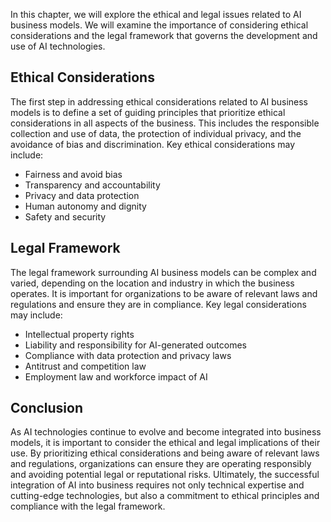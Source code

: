
In this chapter, we will explore the ethical and legal issues related to AI business models. We will examine the importance of considering ethical considerations and the legal framework that governs the development and use of AI technologies.

Ethical Considerations
----------------------

The first step in addressing ethical considerations related to AI business models is to define a set of guiding principles that prioritize ethical considerations in all aspects of the business. This includes the responsible collection and use of data, the protection of individual privacy, and the avoidance of bias and discrimination. Key ethical considerations may include:

* Fairness and avoid bias
* Transparency and accountability
* Privacy and data protection
* Human autonomy and dignity
* Safety and security

Legal Framework
---------------

The legal framework surrounding AI business models can be complex and varied, depending on the location and industry in which the business operates. It is important for organizations to be aware of relevant laws and regulations and ensure they are in compliance. Key legal considerations may include:

* Intellectual property rights
* Liability and responsibility for AI-generated outcomes
* Compliance with data protection and privacy laws
* Antitrust and competition law
* Employment law and workforce impact of AI

Conclusion
----------

As AI technologies continue to evolve and become integrated into business models, it is important to consider the ethical and legal implications of their use. By prioritizing ethical considerations and being aware of relevant laws and regulations, organizations can ensure they are operating responsibly and avoiding potential legal or reputational risks. Ultimately, the successful integration of AI into business requires not only technical expertise and cutting-edge technologies, but also a commitment to ethical principles and compliance with the legal framework.
